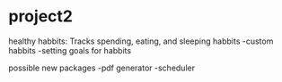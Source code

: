 # project2

healthy habbits:
Tracks spending, eating, and sleeping habbits
-custom habbits
-setting goals for habbits

possible new packages
-pdf generator
-scheduler